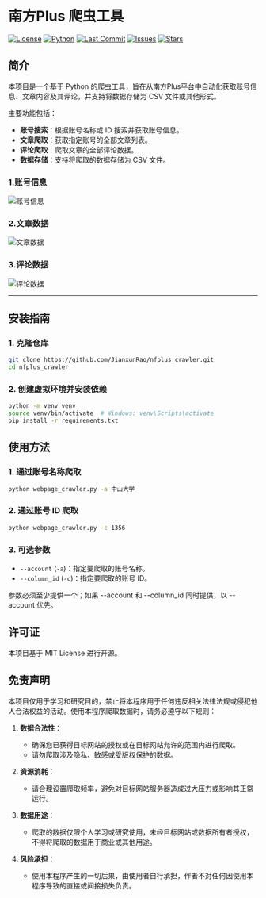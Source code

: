 # 南方Plus 爬虫工具

[![License](https://img.shields.io/badge/license-MIT-green)](https://opensource.org/licenses/MIT)
[![Python](https://img.shields.io/badge/python-3.7%2B-blue)](https://www.python.org/)
[![Last Commit](https://img.shields.io/github/last-commit/JianxunRao/nfplus_crawler)](https://github.com/JianxunRao/nfplus_crawler/commits/main)
[![Issues](https://img.shields.io/github/issues/JianxunRao/nfplus_crawler)](https://github.com/JianxunRao/nfplus_crawler/issues)
[![Stars](https://img.shields.io/github/stars/JianxunRao/nfplus_crawler)](https://github.com/JianxunRao/nfplus_crawler/stargazers)

## 简介

本项目是一个基于 Python 的爬虫工具，旨在从南方Plus平台中自动化获取账号信息、文章内容及其评论，并支持将数据存储为 CSV 文件或其他形式。

主要功能包括：

- **账号搜索**：根据账号名称或 ID 搜索并获取账号信息。
- **文章爬取**：获取指定账号的全部文章列表。
- **评论爬取**：爬取文章的全部评论数据。
- **数据存储**：支持将爬取的数据存储为 CSV 文件。


### 1.账号信息
![账号信息](http://c.trojx.com/PicGo/20250105165535911.png)

### 2.文章数据
![文章数据](http://c.trojx.com/PicGo/20250105165700253.png)

### 3.评论数据
![评论数据](http://c.trojx.com/PicGo/20250105165801587.png)

---

## 安装指南

### 1. 克隆仓库

```bash
git clone https://github.com/JianxunRao/nfplus_crawler.git
cd nfplus_crawler
```

### 2. 创建虚拟环境并安装依赖
```bash
python -m venv venv
source venv/bin/activate  # Windows: venv\Scripts\activate
pip install -r requirements.txt
```

## 使用方法

### 1. 通过账号名称爬取
```bash
python webpage_crawler.py -a 中山大学
```

### 2. 通过账号 ID 爬取
```bash
python webpage_crawler.py -c 1356
```

### 3. 可选参数
- `--account` (`-a`)：指定要爬取的账号名称。
- `--column_id` (`-c`)：指定要爬取的账号 ID。

参数必须至少提供一个；如果 --account 和 --column_id 同时提供，以 --account 优先。

## 许可证
本项目基于 MIT License 进行开源。

## 免责声明

本项目仅用于学习和研究目的，禁止将本程序用于任何违反相关法律法规或侵犯他人合法权益的活动。使用本程序爬取数据时，请务必遵守以下规则：

1. **数据合法性**：
   - 确保您已获得目标网站的授权或在目标网站允许的范围内进行爬取。
   - 请勿爬取涉及隐私、敏感或受版权保护的数据。

2. **资源消耗**：
   - 请合理设置爬取频率，避免对目标网站服务器造成过大压力或影响其正常运行。

3. **数据用途**：
   - 爬取的数据仅限个人学习或研究使用，未经目标网站或数据所有者授权，不得将爬取的数据用于商业或其他用途。

4. **风险承担**：
   - 使用本程序产生的一切后果，由使用者自行承担，作者不对任何因使用本程序导致的直接或间接损失负责。
